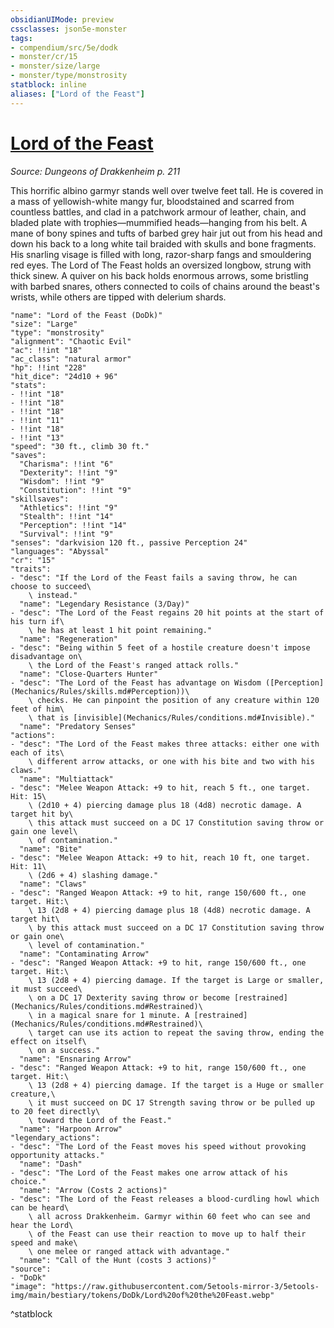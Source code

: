 ```yaml
---
obsidianUIMode: preview
cssclasses: json5e-monster
tags:
- compendium/src/5e/dodk
- monster/cr/15
- monster/size/large
- monster/type/monstrosity
statblock: inline
aliases: ["Lord of the Feast"]
---
```

# [Lord of the Feast](Mechanics\bestiary\monstrosity/lord-of-the-feast-dodk.md)
*Source: Dungeons of Drakkenheim p. 211*  

This horrific albino garmyr stands well over twelve feet tall. He is covered in a mass of yellowish-white mangy fur, bloodstained and scarred from countless battles, and clad in a patchwork armour of leather, chain, and bladed plate with trophies—mummified heads—hanging from his belt. A mane of bony spines and tufts of barbed grey hair jut out from his head and down his back to a long white tail braided with skulls and bone fragments. His snarling visage is filled with long, razor-sharp fangs and smouldering red eyes. The Lord of The Feast holds an oversized longbow, strung with thick sinew. A quiver on his back holds enormous arrows, some bristling with barbed snares, others connected to coils of chains around the beast's wrists, while others are tipped with delerium shards.

```statblock
"name": "Lord of the Feast (DoDk)"
"size": "Large"
"type": "monstrosity"
"alignment": "Chaotic Evil"
"ac": !!int "18"
"ac_class": "natural armor"
"hp": !!int "228"
"hit_dice": "24d10 + 96"
"stats":
- !!int "18"
- !!int "18"
- !!int "18"
- !!int "11"
- !!int "18"
- !!int "13"
"speed": "30 ft., climb 30 ft."
"saves":
  "Charisma": !!int "6"
  "Dexterity": !!int "9"
  "Wisdom": !!int "9"
  "Constitution": !!int "9"
"skillsaves":
  "Athletics": !!int "9"
  "Stealth": !!int "14"
  "Perception": !!int "14"
  "Survival": !!int "9"
"senses": "darkvision 120 ft., passive Perception 24"
"languages": "Abyssal"
"cr": "15"
"traits":
- "desc": "If the Lord of the Feast fails a saving throw, he can choose to succeed\
    \ instead."
  "name": "Legendary Resistance (3/Day)"
- "desc": "The Lord of the Feast regains 20 hit points at the start of his turn if\
    \ he has at least 1 hit point remaining."
  "name": "Regeneration"
- "desc": "Being within 5 feet of a hostile creature doesn't impose disadvantage on\
    \ the Lord of the Feast's ranged attack rolls."
  "name": "Close-Quarters Hunter"
- "desc": "The Lord of the Feast has advantage on Wisdom ([Perception](Mechanics/Rules/skills.md#Perception))\
    \ checks. He can pinpoint the position of any creature within 120 feet of him\
    \ that is [invisible](Mechanics/Rules/conditions.md#Invisible)."
  "name": "Predatory Senses"
"actions":
- "desc": "The Lord of the Feast makes three attacks: either one with each of its\
    \ different arrow attacks, or one with his bite and two with his claws."
  "name": "Multiattack"
- "desc": "Melee Weapon Attack: +9 to hit, reach 5 ft., one target. Hit: 15\
    \ (2d10 + 4) piercing damage plus 18 (4d8) necrotic damage. A target hit by\
    \ this attack must succeed on a DC 17 Constitution saving throw or gain one level\
    \ of contamination."
  "name": "Bite"
- "desc": "Melee Weapon Attack: +9 to hit, reach 10 ft, one target. Hit: 11\
    \ (2d6 + 4) slashing damage."
  "name": "Claws"
- "desc": "Ranged Weapon Attack: +9 to hit, range 150/600 ft., one target. Hit:\
    \ 13 (2d8 + 4) piercing damage plus 18 (4d8) necrotic damage. A target hit\
    \ by this attack must succeed on a DC 17 Constitution saving throw or gain one\
    \ level of contamination."
  "name": "Contaminating Arrow"
- "desc": "Ranged Weapon Attack: +9 to hit, range 150/600 ft., one target. Hit:\
    \ 13 (2d8 + 4) piercing damage. If the target is Large or smaller, it must succeed\
    \ on a DC 17 Dexterity saving throw or become [restrained](Mechanics/Rules/conditions.md#Restrained)\
    \ in a magical snare for 1 minute. A [restrained](Mechanics/Rules/conditions.md#Restrained)\
    \ target can use its action to repeat the saving throw, ending the effect on itself\
    \ on a success."
  "name": "Ensnaring Arrow"
- "desc": "Ranged Weapon Attack: +9 to hit, range 150/600 ft., one target. Hit:\
    \ 13 (2d8 + 4) piercing damage. If the target is a Huge or smaller creature,\
    \ it must succeed on DC 17 Strength saving throw or be pulled up to 20 feet directly\
    \ toward the Lord of the Feast."
  "name": "Harpoon Arrow"
"legendary_actions":
- "desc": "The Lord of the Feast moves his speed without provoking opportunity attacks."
  "name": "Dash"
- "desc": "The Lord of the Feast makes one arrow attack of his choice."
  "name": "Arrow (Costs 2 actions)"
- "desc": "The Lord of the Feast releases a blood-curdling howl which can be heard\
    \ all across Drakkenheim. Garmyr within 60 feet who can see and hear the Lord\
    \ of the Feast can use their reaction to move up to half their speed and make\
    \ one melee or ranged attack with advantage."
  "name": "Call of the Hunt (costs 3 actions)"
"source":
- "DoDk"
"image": "https://raw.githubusercontent.com/5etools-mirror-3/5etools-img/main/bestiary/tokens/DoDk/Lord%20of%20the%20Feast.webp"
```
^statblock